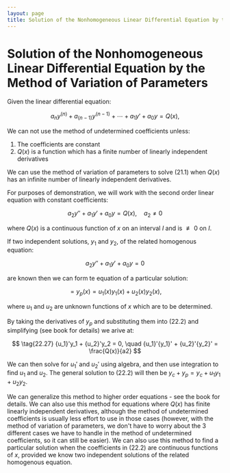 ```yaml
---
layout: page
title: Solution of the Nonhomogeneous Linear Differential Equation by the Method of Variation of Parameters
---
```


# Solution of the Nonhomogeneous Linear Differential Equation by the Method of Variation of Parameters

Given the linear differential equation:

$$ \tag{22.1} a_ny^{(n)} + a_{(n-1)}y^{(n-1)} + \cdots + a_1y' + a_0y = Q(x), $$

We can not use the method of undetermined coefficients unless:

1. The coefficients are constant
2. $Q(x)$ is a function which has a finite number of linearly independent derivatives

We can use the method of variation of parameters to solve $(21.1)$ when $Q(x)$ has an infinite number of linearly independent derivatives.

For purposes of demonstration, we will work with the second order linear equation with constant coefficients:

$$ \tag{22.2} a_2y'' + a_1y' + a_0y = Q(x), \quad a_2 \neq 0 $$

where $Q(x)$ is a continuous function of $x$ on an interval $I$ and is $\not\equiv 0$ on $I$.

If two independent solutions, $y_1$ and $y_2$, of the related homogenous equation:

$$ \tag{22.21} a_2y'' + a_1y' + a_0y = 0 $$

are known then we can form te equation of a particular solution:

$$ \tag{22.22} = y_p(x) = u_1(x)y_1(x) + u_2(x)y_2(x), $$

where $u_1$ and $u_2$ are unknown functions of $x$ which are to be determined.

By taking the derivatives of $y_p$ and substituting them into $(22.2)$ and simplifying (see book for details) we arive at:

$$ \tag{22.27} {u_1}'y_1 + {u_2}'y_2 = 0, \quad {u_1}'{y_1}' + {u_2}'{y_2}' = \frac{Q(x)}{a2} $$

We can then solve for ${u_1}'$ and ${u_2}'$ using algebra, and then use integration to find $u_1$ and $u_2$. The general solution to $(22.2)$ will then be $y_c + y_p = y_c + u_1 y_1 + u_2 y_2$.

We can generalize this method to higher order equations - see the book for details. We can also use this method for equations where $Q(x)$ has finite linearly independent derivatives, although the method of undetermined coefficients is usually less effort to use in those cases (however, with the method of variation of parameters, we don't have to worry about the 3 different cases we have to handle in the method of undetermined coefficients, so it can still be easier). We can also use this method to find a particular solution when the coefficients in $(22.2)$ are continuous functions of $x$, provided we know two independent solutions of the related homogenous equation.
